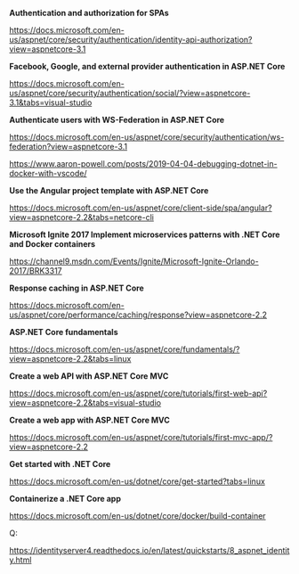 <b>Authentication and authorization for SPAs</b>

https://docs.microsoft.com/en-us/aspnet/core/security/authentication/identity-api-authorization?view=aspnetcore-3.1

<b>Facebook, Google, and external provider authentication in ASP.NET Core</b>

https://docs.microsoft.com/en-us/aspnet/core/security/authentication/social/?view=aspnetcore-3.1&tabs=visual-studio


<b>Authenticate users with WS-Federation in ASP.NET Core</b>

https://docs.microsoft.com/en-us/aspnet/core/security/authentication/ws-federation?view=aspnetcore-3.1


https://www.aaron-powell.com/posts/2019-04-04-debugging-dotnet-in-docker-with-vscode/


<b>Use the Angular project template with ASP.NET Core</b>

https://docs.microsoft.com/en-us/aspnet/core/client-side/spa/angular?view=aspnetcore-2.2&tabs=netcore-cli

<b>Microsoft Ignite 2017
Implement microservices patterns with .NET Core and Docker containers</b>

https://channel9.msdn.com/Events/Ignite/Microsoft-Ignite-Orlando-2017/BRK3317

<b>Response caching in ASP.NET Core</b>

https://docs.microsoft.com/en-us/aspnet/core/performance/caching/response?view=aspnetcore-2.2

<b>ASP.NET Core fundamentals</b>

https://docs.microsoft.com/en-us/aspnet/core/fundamentals/?view=aspnetcore-2.2&tabs=linux

<b>Create a web API with ASP.NET Core MVC</b>

https://docs.microsoft.com/en-us/aspnet/core/tutorials/first-web-api?view=aspnetcore-2.2&tabs=visual-studio

<b>Create a web app with ASP.NET Core MVC</b>

https://docs.microsoft.com/en-us/aspnet/core/tutorials/first-mvc-app/?view=aspnetcore-2.2

<b>Get started with .NET Core</b>

https://docs.microsoft.com/en-us/dotnet/core/get-started?tabs=linux

<b>Containerize a .NET Core app</b>

https://docs.microsoft.com/en-us/dotnet/core/docker/build-container

Q:

https://identityserver4.readthedocs.io/en/latest/quickstarts/8_aspnet_identity.html

